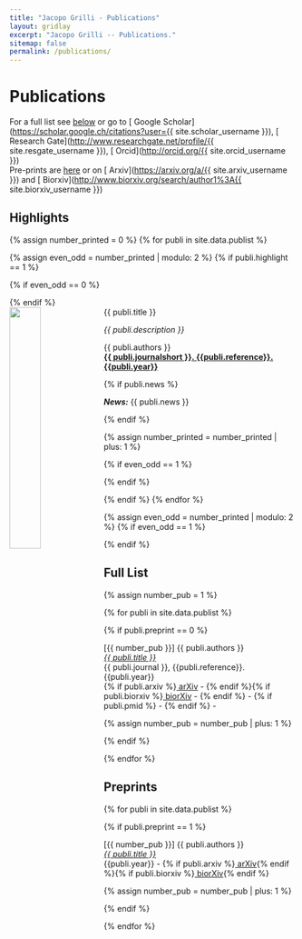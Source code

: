 ```yaml
---
title: "Jacopo Grilli - Publications"
layout: gridlay
excerpt: "Jacopo Grilli -- Publications."
sitemap: false
permalink: /publications/
---
```



# Publications

For a full list see [below](#full-list) or go to
[<i class="ai ai-google-scholar"></i>  Google Scholar](https://scholar.google.ch/citations?user={{ site.scholar_username }}),
[<i class="ai ai-researchgate"></i>  Research Gate](http://www.researchgate.net/profile/{{ site.resgate_username }}),
[<i class="ai ai-orcid"></i> Orcid](http://orcid.org/{{ site.orcid_username }}) <br>
Pre-prints are [here](#preprints) or on
[<i class="ai ai-arxiv"></i>  Arxiv](https://arxiv.org/a/{{ site.arxiv_username }}) and
[<i class="ai ai-biorxiv"></i>  Biorxiv](http://www.biorxiv.org/search/author1%3A{{ site.biorxiv_username }})


## Highlights


{% assign number_printed = 0 %}
{% for publi in site.data.publist %}

{% assign even_odd = number_printed | modulo: 2 %}
{% if publi.highlight == 1 %}

{% if even_odd == 0 %}
<div class="row">
{% endif %}

<div class="col-sm-6 clearfix">
 <div class="well">
  <pubtit>{{ publi.title }}</pubtit>
  <img src="{{ site.url }}{{ site.baseurl }}/images/pubpic/{{ publi.image }}" class="img-responsive" width="33%" style="float: left" />
  <p align = "justify"><em>{{ publi.description }}</em></p>
  <p>{{ publi.authors }}<br /><strong><a target="_blank" href="http://doi.org/{{ publi.doi }}">{{ publi.journalshort }}. {{publi.reference}}. {{publi.year}}</a> </strong></p>
  {% if publi.news %}<p><strong><em>News:</em></strong> {{ publi.news }}</p>{% endif %}
<div data-badge-popover="right" data-badge-type="bar" data-doi="{{ publi.doi }}" data-hide-no-mentions="true" class="altmetric-embed"></div>
 </div>
</div>

{% assign number_printed = number_printed | plus: 1 %}

{% if even_odd == 1 %}
</div>
{% endif %}

{% endif %}
{% endfor %}

{% assign even_odd = number_printed | modulo: 2 %}
{% if even_odd == 1 %}
</div>
{% endif %}


## Full List

{% assign number_pub = 1 %}

{% for publi in site.data.publist %}

{% if publi.preprint == 0 %}

  [{{ number_pub }}] {{ publi.authors }}<br />
  <em><a target="_blank" href="http://doi.org/{{ publi.doi }}">{{ publi.title }}</a></em><br />
  {{ publi.journal }}, {{publi.reference}}. {{publi.year}}<br>
  {% if publi.arxiv %}<a style="display:inline;"  target="_blank" href="https://arxiv.org/abs/{{ publi.arxiv }}" ><i class="ai ai-arxiv"></i> arXiv</a> - {% endif %}{% if publi.biorxiv %}<a style="display:inline;"  target="_blank" href="https://www.biorxiv.org/content/early/{{ publi.biorxiv }}" ><i class="ai ai-biorxiv"></i> biorXiv</a> - {% endif %}<a style="display:inline;"  target="_blank" href="https://www.researchgate.net/search.Search.html?type=researcher&query={{ publi.doi }}" ><i class="ai ai-researchgate"></i></a> - <a style="display:inline;"  target="_blank" href="https://www.mendeley.com/{{ publi.mendeley }}" ><i class="ai ai-mendeley"></i></a>{% if publi.pmid %} - <a style="display:inline;"  target="_blank" href="https://www.ncbi.nlm.nih.gov/pubmed/{{ publi.pmid }}" ><i class="ai ai-pubmed"></i></a> {% endif %} -
<span style="display:inline;" class="__dimensions_badge_embed__" data-doi="{{ publi.doi }}" data-style="small_rectangle"></span><script async src="https://badge.dimensions.ai/badge.js" charset="utf-8"></script>


{% assign number_pub = number_pub | plus: 1 %}

{% endif %}

{% endfor %}

## Preprints

{% for publi in site.data.publist %}

{% if publi.preprint == 1 %}

  [{{ number_pub }}] {{ publi.authors }}<br />
  <em><a target="_blank" href="http://doi.org/{{ publi.doi }}">{{ publi.title }}</a></em><br />
  {{publi.year}} - 
  {% if publi.arxiv %}<a target="_blank" href="https://arxiv.org/abs/{{ publi.arxiv }}" ><i class="ai ai-arxiv"></i> arXiv</a>{% endif %}{% if publi.biorxiv %}<a target="_blank" href="https://www.biorxiv.org/content/early/{{ publi.biorxiv }}" ><i class="ai ai-biorxiv"></i> biorXiv</a>{% endif %}

{% assign number_pub = number_pub | plus: 1 %}

{% endif %}

{% endfor %}

<br><br>


